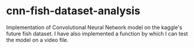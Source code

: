 # cnn-fish-dataset-analysis
Implementation of Convolutional Neural Network model on the kaggle's future fish dataset. I have also implemented a function by which I can test the model on a video file.
